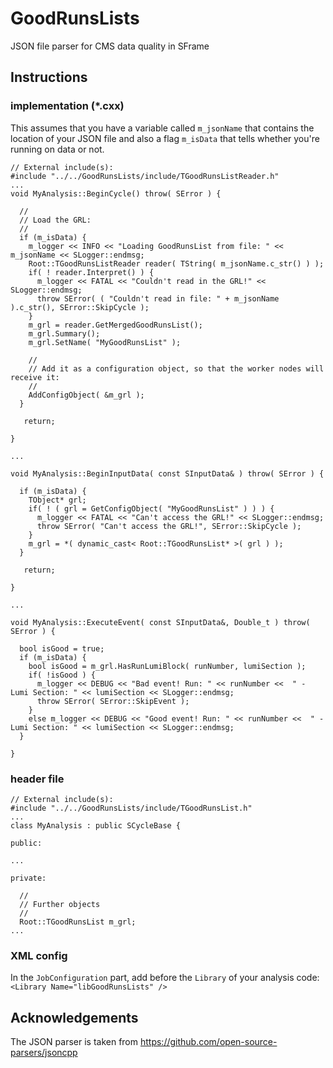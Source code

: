 # GoodRunsLists
JSON file parser for CMS data quality in SFrame

## Instructions

### implementation (*.cxx)

This assumes that you have a variable called `m_jsonName` that contains the location of your JSON file and also a flag `m_isData` that tells whether you're running on data or not.

```
// External include(s):
#include "../../GoodRunsLists/include/TGoodRunsListReader.h"
...
void MyAnalysis::BeginCycle() throw( SError ) {

  //
  // Load the GRL:
  //
  if (m_isData) {
    m_logger << INFO << "Loading GoodRunsList from file: " << m_jsonName << SLogger::endmsg;
    Root::TGoodRunsListReader reader( TString( m_jsonName.c_str() ) );
    if( ! reader.Interpret() ) {
      m_logger << FATAL << "Couldn't read in the GRL!" << SLogger::endmsg;
      throw SError( ( "Couldn't read in file: " + m_jsonName ).c_str(), SError::SkipCycle );
    }
    m_grl = reader.GetMergedGoodRunsList();
    m_grl.Summary();
    m_grl.SetName( "MyGoodRunsList" );
  
    //
    // Add it as a configuration object, so that the worker nodes will receive it:
    //
    AddConfigObject( &m_grl );
  }
  
   return;

}

...

void MyAnalysis::BeginInputData( const SInputData& ) throw( SError ) {

  if (m_isData) {
    TObject* grl;
    if( ! ( grl = GetConfigObject( "MyGoodRunsList" ) ) ) {
      m_logger << FATAL << "Can't access the GRL!" << SLogger::endmsg;
      throw SError( "Can't access the GRL!", SError::SkipCycle );
    }
    m_grl = *( dynamic_cast< Root::TGoodRunsList* >( grl ) );
  }
  
   return;

}

...

void MyAnalysis::ExecuteEvent( const SInputData&, Double_t ) throw( SError ) {
  
  bool isGood = true;
  if (m_isData) {
    bool isGood = m_grl.HasRunLumiBlock( runNumber, lumiSection );
    if( !isGood ) {
      m_logger << DEBUG << "Bad event! Run: " << runNumber <<  " - Lumi Section: " << lumiSection << SLogger::endmsg;
      throw SError( SError::SkipEvent );
    }
    else m_logger << DEBUG << "Good event! Run: " << runNumber <<  " - Lumi Section: " << lumiSection << SLogger::endmsg;
  }
  
}

```

### header file


```
// External include(s):
#include "../../GoodRunsLists/include/TGoodRunsList.h"
...
class MyAnalysis : public SCycleBase {

public:

...

private:

  //
  // Further objects
  //
  Root::TGoodRunsList m_grl;
...
```

### XML config

In the `JobConfiguration` part, add before the `Library` of your analysis code:
`<Library Name="libGoodRunsLists" />`

## Acknowledgements

The JSON parser is taken from https://github.com/open-source-parsers/jsoncpp